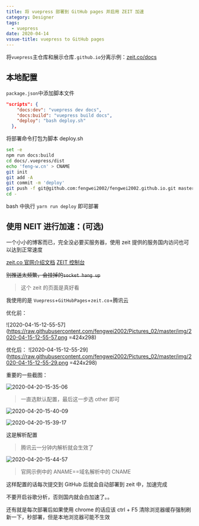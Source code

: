 ```yaml
---
title: 将 vuepress 部署到 GitHub pages 并启用 ZEIT 加速
category: Designer
tags:
  - vuepress
date: 2020-04-14
vssue-title: vuepress to GitHub pages
---
```


将`vuepress`主仓库和展示仓库`.github.io`分离示例：[zeit.co/docs](https://zeit.co/docs)
<!-- more -->

## 本地配置

`package.json`中添加脚本文件

```json
"scripts": {
    "docs:dev": "vuepress dev docs",
    "docs:build": "vuepress build docs",
    "deploy": "bash deploy.sh"
  },
```
将部署命令打包为脚本 deploy.sh

```sh
set -e
npm run docs:build
cd docs/.vuepress/dist
echo 'feng-w.cn' > CNAME
git init
git add -A
git commit -m 'deploy'
git push -f git@github.com:fengwei2002/fengwei2002.github.io.git master
cd -
```

bash 中执行 `yarn run deploy` 即可部署

## 使用 NEIT 进行加速：(可选)

一个小小的博客而已，完全没必要买服务器，使用 zeit 提供的服务国内访问也可以达到正常速度

[zeit.co 官网介绍文档](https://zeit.co/docs)
[ZEIT 控制台](https://zeit.co/dashboard)

~~别推送太频繁，会挂掉的`socket hang up`~~

>这个 zeit 的页面是真好看

我使用的是 `Vuepress`+`GitHubPages`+`zeit.co`+腾讯云

优化前：

![2020-04-15-12-55-57](https://raw.githubusercontent.com/fengwei2002/Pictures_02/master/img/2020-04-15-12-55-57.png =424x298)

优化后：
![2020-04-15-12-55-29](https://raw.githubusercontent.com/fengwei2002/Pictures_02/master/img/2020-04-15-12-55-29.png =424x298)

重要的一些截图：

![2020-04-20-15-35-06](https://raw.githubusercontent.com/fengwei2002/Pictures_02/master/img/2020-04-20-15-35-06.png)

>一直选默认配置，最后这一步选 other 即可

![2020-04-20-15-40-09](https://raw.githubusercontent.com/fengwei2002/Pictures_02/master/img/2020-04-20-15-40-09.png)

![2020-04-20-15-39-17](https://raw.githubusercontent.com/fengwei2002/Pictures_02/master/img/2020-04-20-15-39-17.png)

这是解析配置

>腾讯云一分钟内解析就会生效了

![2020-04-20-15-44-57](https://raw.githubusercontent.com/fengwei2002/Pictures_02/master/img/2020-04-20-15-44-57.png)

>官网示例中的 ANAME==域名解析中的 CNAME

这样配置的话每次提交到 GitHub 后就会自动部署到 zeit 中，加速完成

不要开启谷歌分析，否则国内就会白加速了。。

还有就是每次部署后如果使用 chrome 的话应该 ctrl + F5 清除浏览器缓存强制刷新一下，秒部署，但是本地浏览器可能不生效

